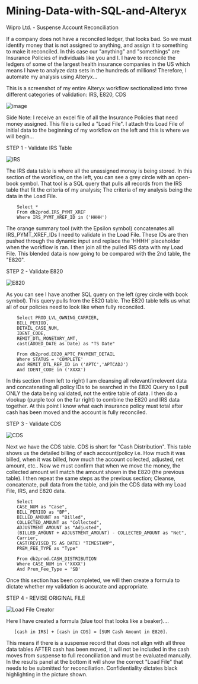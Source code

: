 # Mining-Data-with-SQL-and-Alteryx
Wipro Ltd. - Suspense Account Reconciliation

If a company does not have a reconciled ledger, that looks bad. So we must identify money that is not assigned to anything, and assign it to something to make it reconciled. In this case our "anything" and "somethings" are Insurance Policies of individuals like you and I. I have to reconcile the ledgers of some of the largest health insurance companies in the US which means I have to analyze data sets in the hundreds of millions! Therefore, I automate my analysis using Alteryx...

This is a screenshot of my entire Alteryx workflow sectionalized into three different categories of validation: IRS, E820, CDS

![image](https://user-images.githubusercontent.com/100732722/233162092-fa56197b-217b-4dfc-83d2-2c2dbf2192f5.png)

Side Note: I receive an excel file of all the Insurance Policies that need money assigned. This file is called a "Load File". I attach this Load File of initial data to the beginning of my workflow on the left and this is where we will begin...

STEP 1 - Validate IRS Table

![IRS](https://user-images.githubusercontent.com/100732722/233165782-bc7f753e-3000-4837-8736-810dc37f3464.png)

The IRS data table is where all the unassigned money is being stored. In this section of the workflow, on the left, you can see a grey circle with an open-book symbol. That tool is a SQL query that pulls all records from the IRS table that fit the criteria of my analysis; The criteria of my analysis being the data in the Load File. 

        Select *
        From db2prod.IRS_PYMT_XREF
        Where IRS_PYMT_XREF_ID in ('HHHH')

The orange summary tool (with the Epsilon symbol) concatenates all IRS_PYMT_XREF_IDs I need to validate in the Load File. These IDs are then pushed through the dynamic input and replace the 'HHHH' placeholder when the workflow is ran. I then join all the pulled IRS data with my Load File. This blended data is now going to be compared with the 2nd table, the "E820".

STEP 2 - Validate E820

![E820](https://user-images.githubusercontent.com/100732722/233168066-fb927b44-66e0-45f4-8d52-8bd4baed7463.png)

As you can see I have another SQL query on the left (grey circle with book symbol). This query pulls from the E820 table. The E820 table tells us what all of our policies need to look like when fully reconciled. 

        Select PROD_LVL_OWNING_CARRIER, 
        BILL_PERIOD, 
        DETAIL_CASE_NUM, 
        IDENT_CODE, 
        REMIT_DTL_MONETARY_AMT, 
        cast(ADDED_DATE as Date) as "TS Date"
        
        From db2prod.E820_APTC_PAYMENT_DETAIL
        Where STATUS = 'COMPLETE'
        And REMIT_DTL_REF_ID in ('APTC','APTCADJ')
        And IDENT_CODE in ('XXXX')

In this section (from left to right) I am cleansing all relevant/irrelevent data and concatenating all policy IDs to be searched in the E820 Query so I pull ONLY the data being validated, not the entire table of data. I then do a vlookup (purple tool on the far right) to combine the E820 and IRS data together. At this point I know what each insurance policy must total after cash has been moved and the account is fully reconciled. 

STEP 3 - Validate CDS

![CDS](https://user-images.githubusercontent.com/100732722/233168467-c5ad0702-5d3b-40fa-8fe7-8c0f65a7cedd.png)

Next we have the CDS table. CDS is short for "Cash Distribution". This table shows us the detailed billing of each account/policy i.e. How much it was billed, when it was billed, how much the account collected, adjusted, net amount, etc.. Now we must confirm that when we move the money, the collected amount will match the amount shown in the E820 (the previous table). I then repeat the same steps as the previous section; Cleanse, concatenate, pull data from the table, and join the CDS data with my Load File, IRS, and E820 data.

        Select 
        CASE_NUM as "Case",
        BILL_PERIOD as "BP",
        BILLED_AMOUNT as "Billed",
        COLLECTED_AMOUNT as "Collected",
        ADJUSTMENT_AMOUNT as "Adjusted",
        (BILLED_AMOUNT + ADJUSTMENT_AMOUNT) - COLLECTED_AMOUNT as "Net",
        Carrier,
        CAST(REVISED_TS AS DATE) "TIMESTAMP",
        PREM_FEE_TYPE as "Type"
        
        From db2prod.CASH_DISTRIBUTION
        Where CASE_NUM in ('XXXX')
        And Prem_Fee_Type = 'SB'
        
Once this section has been completed, we will then create a formula to dictate whether my validation is accurate and appropriate.
        
STEP 4 - REVISE ORIGINAL FILE

![Load File Creator](https://user-images.githubusercontent.com/100732722/233169038-51ebcc40-bc41-4a31-b8c4-53154f893022.png)

Here I have created a formula (blue tool that looks like a beaker)....
       
       [cash in IRS] + [cash in CDS] = [SUM Cash Amount in E820]. 

This means if there is a suspense record that does not align with all three data tables AFTER cash has been moved, it will not be included in the cash moves from suspense to full reconciliation and must be evaluated manually. In the results panel at the bottom it will show the correct "Load File" that needs to be submitted for reconciliation. Confidentiality dictates black highlighting in the picture shown. 
